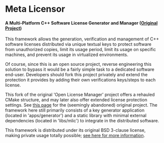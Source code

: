 # Meta Licensor
#### A Multi-Platform C++ Software License Generator and Manager ([Original Project](https://github.com/open-license-manager/open-license-manager))

This framework allows the generation, verification and management of C++ software licenses distributed via unique textual keys to protect software from unauthorized copies, limit its usage period, limit its usage on specific machines, and prevent its usage in virtualized environments.

Of course, since this is an open source project, reverse engineering this solution to bypass it would be a fairly simple task to a dedicated software end-user. Developers should fork this project privately and extend the protection it provides by adding their own verifications keys/steps to each license.

This fork of the original 'Open License Manager' project offers a rehauled CMake structure, and may later also offer extended license protection settings. See [this page](https://github.com/open-license-manager/open-license-manager) for the (seemingly abandoned) original project. The framework here still primarily consists of a key generator application (located in 'apps/generator') and a static library with minimal external dependencies (located in 'libs/mlic') to integrate in the distributed software.

This framework is distributed under its original BSD 3-clause license, making private usage totally possible; [see here for more information](./LICENSE).
